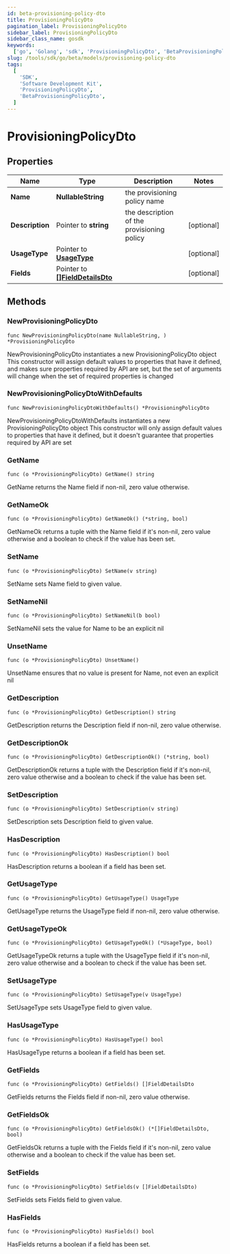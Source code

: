 ```yaml
---
id: beta-provisioning-policy-dto
title: ProvisioningPolicyDto
pagination_label: ProvisioningPolicyDto
sidebar_label: ProvisioningPolicyDto
sidebar_class_name: gosdk
keywords:
  ['go', 'Golang', 'sdk', 'ProvisioningPolicyDto', 'BetaProvisioningPolicyDto']
slug: /tools/sdk/go/beta/models/provisioning-policy-dto
tags:
  [
    'SDK',
    'Software Development Kit',
    'ProvisioningPolicyDto',
    'BetaProvisioningPolicyDto',
  ]
---
```


# ProvisioningPolicyDto

## Properties

| Name | Type | Description | Notes |
| --- | --- | --- | --- |
| **Name** | **NullableString** | the provisioning policy name |
| **Description** | Pointer to **string** | the description of the provisioning policy | [optional] |
| **UsageType** | Pointer to [**UsageType**](usage-type) |  | [optional] |
| **Fields** | Pointer to [**[]FieldDetailsDto**](field-details-dto) |  | [optional] |

## Methods

### NewProvisioningPolicyDto

`func NewProvisioningPolicyDto(name NullableString, ) *ProvisioningPolicyDto`

NewProvisioningPolicyDto instantiates a new ProvisioningPolicyDto object This constructor will assign default values to properties that have it defined, and makes sure properties required by API are set, but the set of arguments will change when the set of required properties is changed

### NewProvisioningPolicyDtoWithDefaults

`func NewProvisioningPolicyDtoWithDefaults() *ProvisioningPolicyDto`

NewProvisioningPolicyDtoWithDefaults instantiates a new ProvisioningPolicyDto object This constructor will only assign default values to properties that have it defined, but it doesn't guarantee that properties required by API are set

### GetName

`func (o *ProvisioningPolicyDto) GetName() string`

GetName returns the Name field if non-nil, zero value otherwise.

### GetNameOk

`func (o *ProvisioningPolicyDto) GetNameOk() (*string, bool)`

GetNameOk returns a tuple with the Name field if it's non-nil, zero value otherwise and a boolean to check if the value has been set.

### SetName

`func (o *ProvisioningPolicyDto) SetName(v string)`

SetName sets Name field to given value.

### SetNameNil

`func (o *ProvisioningPolicyDto) SetNameNil(b bool)`

SetNameNil sets the value for Name to be an explicit nil

### UnsetName

`func (o *ProvisioningPolicyDto) UnsetName()`

UnsetName ensures that no value is present for Name, not even an explicit nil

### GetDescription

`func (o *ProvisioningPolicyDto) GetDescription() string`

GetDescription returns the Description field if non-nil, zero value otherwise.

### GetDescriptionOk

`func (o *ProvisioningPolicyDto) GetDescriptionOk() (*string, bool)`

GetDescriptionOk returns a tuple with the Description field if it's non-nil, zero value otherwise and a boolean to check if the value has been set.

### SetDescription

`func (o *ProvisioningPolicyDto) SetDescription(v string)`

SetDescription sets Description field to given value.

### HasDescription

`func (o *ProvisioningPolicyDto) HasDescription() bool`

HasDescription returns a boolean if a field has been set.

### GetUsageType

`func (o *ProvisioningPolicyDto) GetUsageType() UsageType`

GetUsageType returns the UsageType field if non-nil, zero value otherwise.

### GetUsageTypeOk

`func (o *ProvisioningPolicyDto) GetUsageTypeOk() (*UsageType, bool)`

GetUsageTypeOk returns a tuple with the UsageType field if it's non-nil, zero value otherwise and a boolean to check if the value has been set.

### SetUsageType

`func (o *ProvisioningPolicyDto) SetUsageType(v UsageType)`

SetUsageType sets UsageType field to given value.

### HasUsageType

`func (o *ProvisioningPolicyDto) HasUsageType() bool`

HasUsageType returns a boolean if a field has been set.

### GetFields

`func (o *ProvisioningPolicyDto) GetFields() []FieldDetailsDto`

GetFields returns the Fields field if non-nil, zero value otherwise.

### GetFieldsOk

`func (o *ProvisioningPolicyDto) GetFieldsOk() (*[]FieldDetailsDto, bool)`

GetFieldsOk returns a tuple with the Fields field if it's non-nil, zero value otherwise and a boolean to check if the value has been set.

### SetFields

`func (o *ProvisioningPolicyDto) SetFields(v []FieldDetailsDto)`

SetFields sets Fields field to given value.

### HasFields

`func (o *ProvisioningPolicyDto) HasFields() bool`

HasFields returns a boolean if a field has been set.
